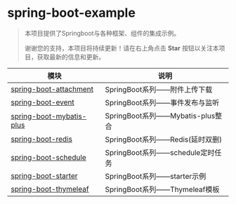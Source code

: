 # spring-boot-example

> 本项目提供了Springboot与各种框架、组件的集成示例。
>
> 谢谢您的支持，本项目将持续更新！请在右上角点击 **Star** 按钮以关注本项目，获取最新的信息和更新。

| 模块                                                   | 说明                           |
|------------------------------------------------------|------------------------------|
| [spring-boot-attachment](spring-boot-attachment)     | SpringBoot系列——附件上传下载         |
| [spring-boot-event](spring-boot-event)               | SpringBoot系列——事件发布与监听        |
| [spring-boot-mybatis-plus](spring-boot-mybatis-plus) | SpringBoot系列——Mybatis-plus整合 |
| [spring-boot-redis](spring-boot-redis)               | SpringBoot系列——Redis(延时双删)    |
| [spring-boot-schedule](spring-boot-schedule)         | SpringBoot系列——schedule定时任务   |
| [spring-boot-starter](spring-boot-starter)           | SpringBoot系列——starter示例      |
| [spring-boot-thymeleaf](spring-boot-thymeleaf)       | SpringBoot系列——Thymeleaf模板    |
